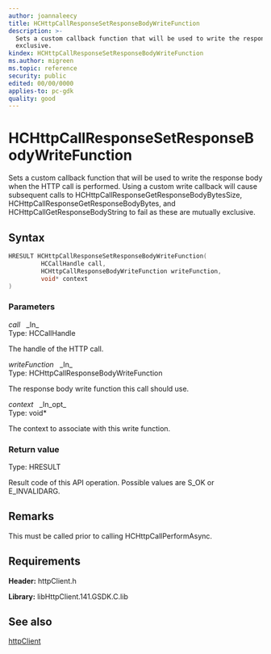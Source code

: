 ```yaml
---
author: joannaleecy
title: HCHttpCallResponseSetResponseBodyWriteFunction
description: >-
  Sets a custom callback function that will be used to write the response body when the HTTP call is performed. Using a custom write callback will cause subsequent calls to HCHttpCallResponseGetResponseBodyBytesSize, HCHttpCallResponseGetResponseBodyBytes, and HCHttpCallGetResponseBodyString to fail as these are mutually
  exclusive.
kindex: HCHttpCallResponseSetResponseBodyWriteFunction
ms.author: migreen
ms.topic: reference
security: public
edited: 00/00/0000
applies-to: pc-gdk
quality: good
---
```


# HCHttpCallResponseSetResponseBodyWriteFunction  

Sets a custom callback function that will be used to write the response body when the HTTP call is performed. Using a custom write callback will cause subsequent calls to HCHttpCallResponseGetResponseBodyBytesSize, HCHttpCallResponseGetResponseBodyBytes, and HCHttpCallGetResponseBodyString to fail as these are mutually exclusive.  

## Syntax  
  
```cpp
HRESULT HCHttpCallResponseSetResponseBodyWriteFunction(  
         HCCallHandle call,  
         HCHttpCallResponseBodyWriteFunction writeFunction,  
         void* context  
)  
```  
  
### Parameters  
  
*call* &nbsp;&nbsp;\_In\_  
Type: HCCallHandle  
  
The handle of the HTTP call.  
  
*writeFunction* &nbsp;&nbsp;\_In\_  
Type: HCHttpCallResponseBodyWriteFunction  
  
The response body write function this call should use.  
  
*context* &nbsp;&nbsp;\_In\_opt\_  
Type: void*  
  
The context to associate with this write function.  
  
  
### Return value  
Type: HRESULT
  
Result code of this API operation. Possible values are S_OK or E_INVALIDARG.
  
## Remarks  
  
This must be called prior to calling HCHttpCallPerformAsync.
  
## Requirements  
  
**Header:** httpClient.h
  
**Library:** libHttpClient.141.GSDK.C.lib
  
## See also  
[httpClient](../httpclient_members.md)  
  
  